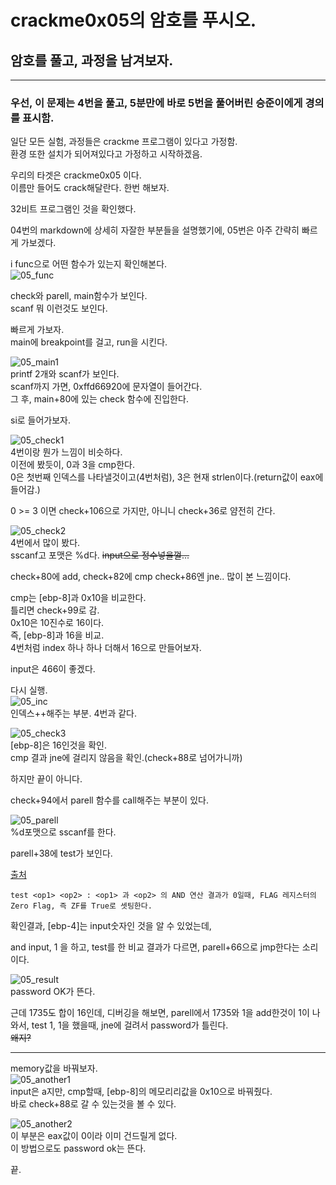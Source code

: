 # crackme0x05의 암호를 푸시오.  

## 암호를 풀고, 과정을 남겨보자.  
---
### 우선, 이 문제는 4번을 풀고, 5분만에 바로 5번을 풀어버린 승준이에게 경의를 표시함.  

일단 모든 실험, 과정들은 crackme 프로그램이 있다고 가정함.  
환경 또한 설치가 되어져있다고 가정하고 시작하겠음.  

우리의 타겟은 crackme0x05 이다.  
이름만 들어도 crack해달란다. 한번 해보자.  

32비트 프로그램인 것을 확인했다.  

04번의 markdown에 상세히 자잘한 부분들을 설명했기에, 05번은 아주 간략히 빠르게 가보겠다.  

i func으로 어떤 함수가 있는지 확인해본다.  
![05_func](img/05_func.PNG)   

check와 parell, main함수가 보인다.  
scanf 뭐 이런것도 보인다.  

빠르게 가보자.  
main에 breakpoint를 걸고, run을 시킨다.  

![05_main1](img/05_main1.PNG)  
printf 2개와 scanf가 보인다.  
scanf까지 가면, 0xffd66920에 문자열이 들어간다.  
그 후, main+80에 있는 check 함수에 진입한다.  

si로 들어가보자.  

![05_check1](img/05_check1.PNG)  
4번이랑 뭔가 느낌이 비슷하다.  
이전에 봤듯이, 0과 3을 cmp한다.  
0은 첫번째 인덱스를 나타낼것이고(4번처럼), 3은 현재 strlen이다.(return값이 eax에 들어감.)  

0 >= 3 이면 check+106으로 가지만, 아니니 check+36로 얌전히 간다.  

![05_check2](img/05_check2.PNG)  
4번에서 많이 봤다.  
sscanf고 포맷은 %d다. ~~input으로 정수넣을껄...~~

check+80에 add, check+82에 cmp check+86엔 jne.. 많이 본 느낌이다.  

cmp는 [ebp-8]과 0x10을 비교한다.  
틀리면 check+99로 감.  
0x10은 10진수로 16이다.  
즉, [ebp-8]과 16을 비교.  
4번처럼 index 하나 하나 더해서 16으로 만들어보자.  

input은 466이 좋겠다.  

다시 실행.  
![05_inc](img/05_inc.PNG)  
인덱스++해주는 부분. 4번과 같다.  

![05_check3](img/05_check3.PNG)  
[ebp-8]은 16인것을 확인.  
cmp 결과 jne에 걸리지 않음을 확인.(check+88로 넘어가니까)  

하지만 끝이 아니다.  

check+94에서 parell 함수를 call해주는 부분이 있다.  

![05_parell](img/05_parell1.PNG)  
%d포맷으로 sscanf를 한다.  

parell+38에 test가 보인다.  

[출처](https://github.com/ccss17/security-tutorial/tree/master/03-Computer2)  
```
test <op1> <op2> : <op1> 과 <op2> 의 AND 연산 결과가 0일때, FLAG 레지스터의 Zero Flag, 즉 ZF를 True로 셋팅한다.  
```  

확인결과, [ebp-4]는 input숫자인 것을 알 수 있었는데,  

and input, 1 을 하고,
test를 한 비교 결과가 다르면, parell+66으로 jmp한다는 소리이다.  

![05_result](img/05_result.PNG)  
password OK가 뜬다.  

근데 1735도 합이 16인데, 디버깅을 해보면, parell에서 
1735와 1을 add한것이 1이 나와서, 
test 1, 1을 했을때, jne에 걸려서 password가 틀린다.  
~~왜지?~~  

---
memory값을 바꿔보자.  
![05_another1](img/05_another1.PNG)  
input은 a지만, cmp할때, [ebp-8]의 메모리리값을 0x10으로 바꿔줬다.  
바로 check+88로 갈 수 있는것을 볼 수 있다.  

![05_another2](img/05_another2.PNG)  
이 부분은 eax값이 0이라 이미 건드릴게 없다.  
이 방법으로도 password ok는 뜬다.  

끝.  